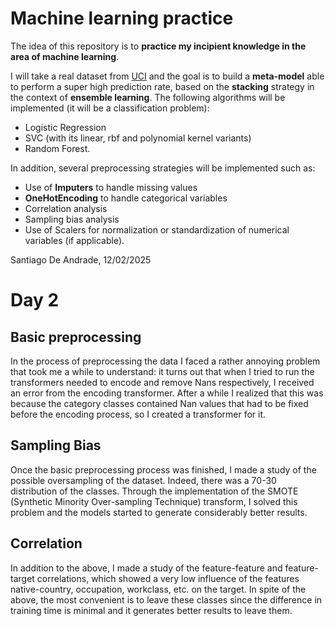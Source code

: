 
# Machine learning practice


The idea of this repository is to **practice my incipient knowledge in the area of machine learning**.

I will take a real dataset from [UCI](https://archive.ics.uci.edu) and the goal is to build a **meta-model** able to perform a super high prediction rate, based on the **stacking** strategy in the context of **ensemble learning**. The following algorithms will be implemented (it will be a classification problem):

 * Logistic Regression
 * SVC (with its linear, rbf and polynomial kernel variants)
 * Random Forest.

In addition, several preprocessing strategies will be implemented such as: 

* Use of **Imputers** to handle missing values
* **OneHotEncoding** to handle categorical variables
* Correlation analysis
* Sampling bias analysis
* Use of Scalers for normalization or standardization of numerical variables (if applicable).


Santiago De Andrade, 12/02/2025



# Day 2 

## Basic preprocessing

In the process of preprocessing the data I faced a rather annoying problem that took me a while to understand: it turns out that when I tried to run the transformers needed to encode and remove Nans respectively, I received an error from the encoding transformer. After a while I realized that this was because the category classes contained Nan values that had to be fixed before the encoding process, so I created a transformer for it.

## Sampling Bias

Once the basic preprocessing process was finished, I made a study of the possible oversampling of the dataset. Indeed, there was a 70-30 distribution of the classes. Through the implementation of the SMOTE (Synthetic Minority Over-sampling Technique) transform, I solved this problem and the models started to generate considerably better results.


## Correlation

In addition to the above, I made a study of the feature-feature and feature-target correlations, which showed a very low influence of the features native-country, occupation, workclass, etc. on the target. In spite of the above, the most convenient is to leave these classes since the difference in training time is minimal and it generates better results to leave them.